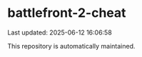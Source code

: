 # battlefront-2-cheat

Last updated: 2025-06-12 16:06:58

This repository is automatically maintained.
